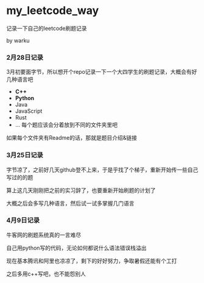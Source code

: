 # my_leetcode_way
记录一下自己的leetcode刷题记录

by warku

### 2月28日记录

3月初要面字节，所以想开个repo记录一下一个大四学生的刷题记录，大概会有好几种语言吧
* **C++**
* **Python**
* Java
* JavaScript
* Rust
* …
每个题应该会分着放到不同的文件夹里吧

如果每个文件夹有Readme的话，那就是题目介绍&链接

### 3月25日记录

字节凉了，之前好几天github登不上来，于是乎找了个梯子，重新开始传一些自己写过的的题

算上这几天刚刚把之前的实习辞了，也要重新开始刷题的计划了

大概之后会多写几种语言，然后试一试多掌握几门语言

### 4月9日记录

牛客网的刷题系统真的一言难尽

自己用python写的代码，无论如何都说什么语法错误栈溢出

现在基本腾讯和阿里也凉凉了，剩下的好好努力，争取暑假还能有个工打

之后多用c++写吧，也不能怨别人